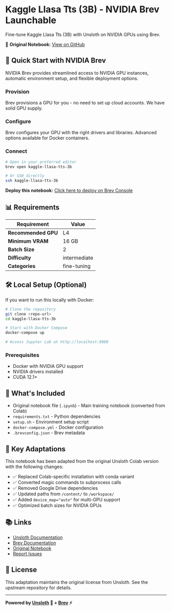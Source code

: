 # Kaggle Llasa Tts (3B) - NVIDIA Brev Launchable

Fine-tune Kaggle Llasa Tts (3B) with Unsloth on NVIDIA GPUs using Brev.

🔗 **Original Notebook:** [View on GitHub](https://github.com/unslothai/notebooks/blob/main/nb/Kaggle-Llasa_TTS_(3B).ipynb)

## 🤙 Quick Start with NVIDIA Brev

NVIDIA Brev provides streamlined access to NVIDIA GPU instances, automatic environment setup, and flexible deployment options.

### Provision
Brev provisions a GPU for you - no need to set up cloud accounts. We have solid GPU supply.

### Configure
Brev configures your GPU with the right drivers and libraries. Advanced options available for Docker containers.

### Connect
```bash
# Open in your preferred editor
brev open kaggle-llasa-tts-3b

# Or SSH directly
ssh kaggle-llasa-tts-3b
```

**Deploy this notebook:** [Click here to deploy on Brev Console](https://brev.nvidia.com)

## 📊 Requirements

| Requirement | Value |
|------------|-------|
| **Recommended GPU** | L4 |
| **Minimum VRAM** | 16 GB |
| **Batch Size** | 2 |
| **Difficulty** | intermediate |
| **Categories** | fine-tuning |

## 🛠️ Local Setup (Optional)

If you want to run this locally with Docker:

```bash
# Clone the repository
git clone <repo-url>
cd kaggle-llasa-tts-3b

# Start with Docker Compose
docker-compose up

# Access Jupyter Lab at http://localhost:8888
```

### Prerequisites

- Docker with NVIDIA GPU support
- NVIDIA drivers installed
- CUDA 12.1+

## 📝 What's Included

- Original notebook file (`.ipynb`) - Main training notebook (converted from Colab)
- `requirements.txt` - Python dependencies
- `setup.sh` - Environment setup script
- `docker-compose.yml` - Docker configuration
- `.brevconfig.json` - Brev metadata

## 🔧 Key Adaptations

This notebook has been adapted from the original Unsloth Colab version with the following changes:

- ✅ Replaced Colab-specific installation with conda variant
- ✅ Converted magic commands to subprocess calls
- ✅ Removed Google Drive dependencies
- ✅ Updated paths from `/content/` to `/workspace/`
- ✅ Added `device_map="auto"` for multi-GPU support
- ✅ Optimized batch sizes for NVIDIA GPUs

## 📚 Links

- [Unsloth Documentation](https://docs.unsloth.ai/)
- [Brev Documentation](https://docs.nvidia.com/brev)
- [Original Notebook](https://github.com/unslothai/notebooks/blob/main/nb/Kaggle-Llasa_TTS_(3B).ipynb)
- [Report Issues](https://github.com/brevdev/unsloth-notebook-adaptor/issues)

## 📄 License

This adaptation maintains the original license from Unsloth. See the upstream repository for details.

---

**Powered by [Unsloth](https://unsloth.ai/) 🦥 + [Brev](https://developer.nvidia.com/brev) ⚡**
